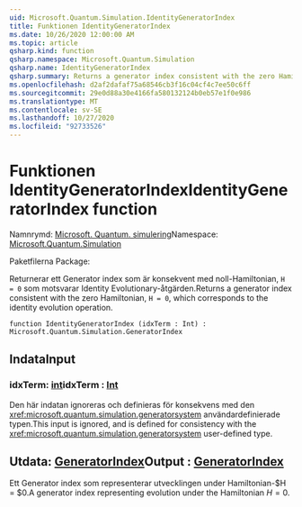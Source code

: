 ```yaml
---
uid: Microsoft.Quantum.Simulation.IdentityGeneratorIndex
title: Funktionen IdentityGeneratorIndex
ms.date: 10/26/2020 12:00:00 AM
ms.topic: article
qsharp.kind: function
qsharp.namespace: Microsoft.Quantum.Simulation
qsharp.name: IdentityGeneratorIndex
qsharp.summary: Returns a generator index consistent with the zero Hamiltonian, `H = 0`, which corresponds to the identity evolution operation.
ms.openlocfilehash: d2af2dafaf75a68546cb3f16c04cf4c7ee50c6ff
ms.sourcegitcommit: 29e0d88a30e4166fa580132124b0eb57e1f0e986
ms.translationtype: MT
ms.contentlocale: sv-SE
ms.lasthandoff: 10/27/2020
ms.locfileid: "92733526"
---
```

# <a name="identitygeneratorindex-function"></a><span data-ttu-id="d3786-102">Funktionen IdentityGeneratorIndex</span><span class="sxs-lookup"><span data-stu-id="d3786-102">IdentityGeneratorIndex function</span></span>

<span data-ttu-id="d3786-103">Namnrymd: [Microsoft. Quantum. simulering](xref:Microsoft.Quantum.Simulation)</span><span class="sxs-lookup"><span data-stu-id="d3786-103">Namespace: [Microsoft.Quantum.Simulation](xref:Microsoft.Quantum.Simulation)</span></span>

<span data-ttu-id="d3786-104">Paketfilerna [](https://nuget.org/packages/)</span><span class="sxs-lookup"><span data-stu-id="d3786-104">Package: [](https://nuget.org/packages/)</span></span>


<span data-ttu-id="d3786-105">Returnerar ett Generator index som är konsekvent med noll-Hamiltonian, `H = 0` som motsvarar Identity Evolutionary-åtgärden.</span><span class="sxs-lookup"><span data-stu-id="d3786-105">Returns a generator index consistent with the zero Hamiltonian, `H = 0`, which corresponds to the identity evolution operation.</span></span>

```qsharp
function IdentityGeneratorIndex (idxTerm : Int) : Microsoft.Quantum.Simulation.GeneratorIndex
```


## <a name="input"></a><span data-ttu-id="d3786-106">Indata</span><span class="sxs-lookup"><span data-stu-id="d3786-106">Input</span></span>

### <a name="idxterm--int"></a><span data-ttu-id="d3786-107">idxTerm: [int](xref:microsoft.quantum.lang-ref.int)</span><span class="sxs-lookup"><span data-stu-id="d3786-107">idxTerm : [Int](xref:microsoft.quantum.lang-ref.int)</span></span>

<span data-ttu-id="d3786-108">Den här indatan ignoreras och definieras för konsekvens med den <xref:microsoft.quantum.simulation.generatorsystem> användardefinierade typen.</span><span class="sxs-lookup"><span data-stu-id="d3786-108">This input is ignored, and is defined for consistency with the <xref:microsoft.quantum.simulation.generatorsystem> user-defined type.</span></span>



## <a name="output--generatorindex"></a><span data-ttu-id="d3786-109">Utdata: [GeneratorIndex](xref:Microsoft.Quantum.Simulation.GeneratorIndex)</span><span class="sxs-lookup"><span data-stu-id="d3786-109">Output : [GeneratorIndex](xref:Microsoft.Quantum.Simulation.GeneratorIndex)</span></span>

<span data-ttu-id="d3786-110">Ett Generator index som representerar utvecklingen under Hamiltonian-$H = $0.</span><span class="sxs-lookup"><span data-stu-id="d3786-110">A generator index representing evolution under the Hamiltonian $H = 0$.</span></span>